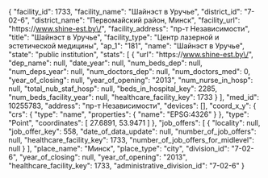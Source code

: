 {
    "facility_id": 1733,
    "facility_name": "Шайнэст в Уручье",
    "district_id": "7-02-6",
    "district_name": "Первомайский район, Минск",
    "facility_url": "https:\/\/www.shine-est.by\/",
    "facility_address": "пр-т Независимости",
    "title": "Шайнэст в Уручье",
    "facility_type": "Центр лазерной и эстетической медицины",
    "ap_1": "181",
    "name": "Шайнэст в Уручье",
    "state": "public institution",
    "stats": [
        {
            "url": "https:\/\/www.shine-est.by\/",
            "dep_name": null,
            "date_year": null,
            "num_beds_dep": null,
            "num_deps_year": null,
            "num_doctors_dep": null,
            "num_doctors_med": 0,
            "year_of_closing": null,
            "year_of_opening": "2013",
            "num_nurse_in_hosp": null,
            "total_nub_staf_hosp": null,
            "beds_in_hospital_key": 2285,
            "num_beds_facility_year": null,
            "healthcare_facility_key": 1733
        }
    ],
    "med_id": 10255783,
    "address": "пр-т Независимости",
    "devices": [],
    "coord_x_y": {
        "crs": {
            "type": "name",
            "properties": {
                "name": "EPSG:4326"
            }
        },
        "type": "Point",
        "coordinates": [
            27.6891,
            53.9471
        ]
    },
    "job_offers": [
        {
            "locality": null,
            "job_offer_key": 558,
            "date_of_data_update": null,
            "number_of_job_offers": null,
            "healthcare_facility_key": 1733,
            "number_of_job_offers_for_midlevel": null
        }
    ],
    "place_name": "Минск",
    "place_type": "city",
    "division_id": "7-02-6",
    "year_of_closing": null,
    "year_of_opening": "2013",
    "healthcare_facility_key": 1733,
    "administrative_division_id": "7-02-6"
}